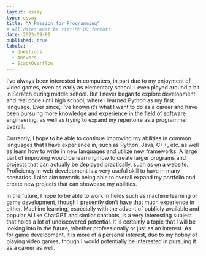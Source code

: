 ```yaml
---
layout: essay
type: essay
title: "A Passion for Programming"
# All dates must be YYYY-MM-DD format!
date: 2023-09-01
published: true
labels:
  - Questions
  - Answers
  - StackOverflow
---
```


  I’ve always been interested in computers, in part due to my enjoyment of video games, even as early as elementary school. I even played around a bit in Scratch during middle school. But I never began to explore development and real code until high school, where I learned Python as my first language. Ever since, I’ve known it’s what I want to do as a career and have been pursuing more knowledge and experience in the field of software engineering, as well as trying to expand my repertoire as a programmer overall.

  Currently, I hope to be able to continue improving my abilities in common languages that I have experience in, such as Python, Java, C++, etc. as well as learn how to write in new languages and utilize new frameworks. A large part of improving would be learning how to create larger programs and projects that can actually be deployed practically, such as on a website. Proficiency in web development is a very useful skill to have in many scenarios. I also aim towards being able to overall expand my portfolio and create new projects that can showcase my abilities. 

  In the future, I hope to be able to work in fields such as machine learning or game development, though I presently don’t have that much experience in either. Machine learning, especially with the advent of publicly available and popular AI like ChatGPT and similar chatbots, is a very interesting subject that holds a lot of undiscovered potential. It is certainly a topic that I will be looking into in the future, whether professionally or just as an interest. As for game development, it is more of a personal interest, due to my hobby of playing video games, though I would potentially be interested in pursuing it as a career as well.
